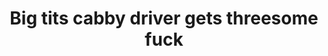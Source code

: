 ---
layout: post
title: Big tits cabby driver gets threesome fuck
duration: '09:30'
view: 265
rate: 2
video: 'http://fantasti.cc/embed/710343/'
category:
 - blonde
 - blowjob
 - busty
 - cab
 - curvy
 - gorgeous
 - outdoor
 - rough
 - stunning
 - threesome
tags: 
 - big-tits
 - sucked
 - fucked
priority: 0.9
changefreq: daily
---